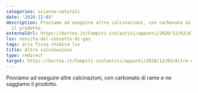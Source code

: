 ```yaml
---
categories: scienze-naturali
date: '2020-12-03'
description: Proviamo ad eseguire altre calcinazioni, con carbonato di rame e ne saggiamo
  il prodotto.
externalUrl: https://bortox.it/Compiti-scolastici/appunti/2020/12/03/Altre-calcinazioni.html
lss: nascita-del-concetto-di-gas
tags: aria fissa chimica lss
title: Altre calcinazioni
type: redirect
target: https://bortox.it/Compiti-scolastici/appunti/2020/12/03/Altre-calcinazioni.html
---
```


Proviamo ad eseguire altre calcinazioni, con carbonato di rame e ne saggiamo il prodotto.